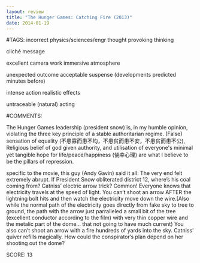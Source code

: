 ```yaml
---
layout: review
title: "The Hunger Games: Catching Fire (2013)"
date: 2014-01-19
---
```


#TAGS:
incorrect physics/sciences/engr
thought provoking thinking

cliché message

excellent camera work
immersive atmosphere

unexpected outcome
acceptable suspense (developments predicted minutes before)

intense action
realistic effects

untraceable (natural) acting

#COMMENTS:

The Hunger Games leadership (president snow) is, in my humble opinion, violating the three key principle of a stable authoritarian regime. (False) sensation of equality (不患寡而患不均，不患贫而患不安，不患贫而患不公), Religious belief of god given authority, and utilisation of everyone's minimal yet tangible hope for life/peace/happiness (侥幸心理) are what I believe to be the pillars of repression.

specific to the movie, this guy (Andy Gavin) said it all:
The very end felt extremely abrupt.
If President Snow obliterated district 12, where’s his coal coming from?
Catniss’ electric arrow trick? Common! Everyone knows that electricity travels at the speed of light. You can’t shoot an arrow AFTER the lightning bolt hits and then watch the electricity move down the wire.[Also while the normal path of the electricity goes directly from fake sky to tree to ground, the path with the arrow just parralleled a small bit of the tree (excellent conductor according to the film) with very thin copper wire and the metalic part of the dome... that not going to have much current)
You also can’t shoot an arrow with a fire hundreds of yards into the sky.
Catniss' quiver refills magically.
How could the conspirator’s plan depend on her shooting out the dome?





SCORE:
13
